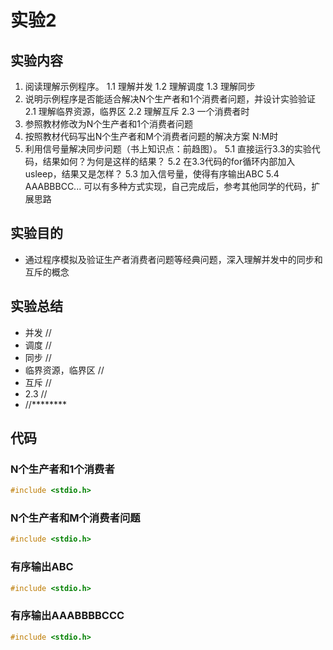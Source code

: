 # 实验2

## 实验内容

1. 阅读理解示例程序。
	1.1 理解并发
	1.2 理解调度
	1.3 理解同步
2. 说明示例程序是否能适合解决N个生产者和1个消费者问题，并设计实验验证
	2.1 理解临界资源，临界区
	2.2 理解互斥
	2.3 一个消费者时
3. 参照教材修改为N个生产者和1个消费者问题
4. 按照教材代码写出N个生产者和M个消费者问题的解决方案
	N:M时
5. 利用信号量解决同步问题（书上知识点：前趋图）。
	5.1 直接运行3.3的实验代码，结果如何？为何是这样的结果？
	5.2 在3.3代码的for循环内部加入usleep，结果又是怎样？
	5.3 加入信号量，使得有序输出ABC
	5.4  AAABBBCC... 可以有多种方式实现，自己完成后，参考其他同学的代码，扩展思路

## 实验目的

* 通过程序模拟及验证生产者消费者问题等经典问题，深入理解并发中的同步和互斥的概念

## 实验总结

* 并发
	//
* 调度
	//
* 同步
	//
* 临界资源，临界区
	//
* 互斥
	//
* 2.3
	//
* //********

## 代码

### N个生产者和1个消费者
```c
#include <stdio.h>

```

### N个生产者和M个消费者问题
```c
#include <stdio.h>

```

### 有序输出ABC
```c
#include <stdio.h>

```

### 有序输出AAABBBBCCC
```c
#include <stdio.h>

```
